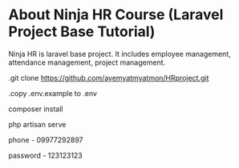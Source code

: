 
# About Ninja HR Course (Laravel Project Base Tutorial)


Ninja HR is laravel base project. It includes employee management, attendance management, project management.

.git clone https://github.com/ayemyatmyatmon/HRproject.git

.copy .env.example to .env



composer install

php artisan serve

phone - 09977292897

password - 123123123
